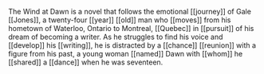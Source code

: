 The Wind at Dawn is a novel that follows the emotional [[journey]] of Gale [[Jones]], a twenty-four [[year]] [[old]] man who [[moves]] from his hometown of Waterloo, Ontario to Montreal, [[Quebec]] in [[pursuit]] of his dream of becoming a writer. As he struggles to find his voice and [[develop]] his [[writing]], he is distracted by a [[chance]] [[reunion]] with a figure from his past, a young woman [[named]] Dawn with [[whom]] he [[shared]] a [[dance]] when he was seventeen.